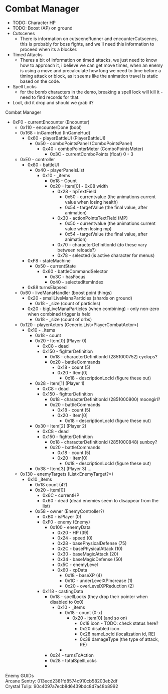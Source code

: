 # Combat Manager

- TODO: Character HP
- TODO: Boost (AP) on ground
- Cutscenes
  - There is information on cutsceneRunner and encounterCutscenes, this is probably for boss fights, and we'll need this information to proceed when its a blocker.
- Timed Attacks
  - Theres a bit of information on timed attacks, we just need to know how to approach it, i believe we can get move times, when an enemy is using a move and precalculate how long we need to time before a timing attack or block, as it seems like the animation travel is static based on the code.
- Spell Locks
  - for the bomb characters in the demo, breaking a spell lock will kill it - need to find records for that.
- Loot, did it drop and should we grab it?

Combat Manager

- 0xF0 - currentEncounter (Encounter)
  - 0x110 - encounterDone (bool)
  - 0x168 - inGameHud (InGameHud)
    - 0x60 - playerBattleUI (PlayerBattleUI)
      - 0x50 - comboPointsPanel (ComboPointsPanel)
        - 0x40 - comboPointerMeter (ComboPointsMeter)
          - 0x3C - currentComboPoints (float) 0 - 3
  - 0xE0 - controller
    - 0x80 - battleUI
      - 0x40 - playerPanelsList
        - 0x10 - _items
          - 0x18 - Count
          - 0x20 - Item[0] - 0x08 width
            - 0x28 - hpTextField
              - 0x50 - currentvalue (the animations current value when losing health)
              - 0x54 - targetValue (the final value, after animation)
            - 0x30 - actionPointsTextField (MP)
              - 0x50 - currentvalue (the animations current value when losing mp)
              - 0x54 - targetValue (the final value, after animation)
            - 0x70 - characterDefinitionId (do these vary between reloads?)
            - 0x78 - selected (is active character for menus)
    - 0xF8 - stateMachine
      - 0x50 - currentState
        - 0x60 - battleCommandSelector
          - 0x3C - hasFocus
          - 0x40 - selectedItemIndex
    - 0x88 turnsElapsed
  - 0x60 - liveManaHandler (boost point things)
    - 0x20 - smallLiveManaParticles (shards on ground)
      - 0x18 - _size (count of particles)
    - 0x20 - bigLiveManaParticles (when combining) - only non-zero when combined trigger is held
      - 0x18 - _size (count of orbs)
  - 0x120 - playerActors (Generic.List\<PlayerCombatActor\>)
    - 0x10 - _items
      - 0x18 - count
      - 0x20 - Item[0] (Player 0)
        - 0xC8 - dead
        - 0x150 - fighterDefinition
          - 0x18 - characterDefinitionId (2851000752) cyclops?
          - 0x20 - battleCommands
            - 0x18 - count (5)
            - 0x20 - Item[0]
              - 0x18 - descriptionLocId (figure these out)
      - 0x28 - Item[1] (Player 1)
        - 0xC8 - dead
        - 0x150 - fighterDefinition
          - 0x18 - characterDefinitionId (2851000800) moongirl?
          - 0x20 - battleCommands
            - 0x18 - count (5)
            - 0x20 - Item[0]
              - 0x18 - descriptionLocId (figure these out)
      - 0x30 - Item[2] (Player 2)
        - 0xC8 - dead
        - 0x150 - fighterDefinition
          - 0x18 - characterDefinitionId (2851000848) sunboy?
          - 0x20 - battleCommands
            - 0x18 - count (5)
            - 0x20 - Item[0]
              - 0x18 - descriptionLocId (figure these out)
      - 0x38 - Item[3] (Player 3) ...
  - 0x130 - enemyTargets (List<EnemyTarget?>)
    - 0x10 _items
      - 0x18 count (4?)
      - 0x20 - item[0]
        - 0x6C - currentHP
        - 0x60 - dead (dead enemies seem to disappear from the list)
      - 0x58 - owner (EnemyController?)
        - 0xB0 - isPlayer (0)
        - 0xF0 - enemy (Enemy)
          - 0x100 - enemyData
            - 0x20 - HP (39)
            - 0x24 - speed (0)
            - 0x28 - basePhysicalDefense (75)
            - 0x2C - basePhysicalAttack (10)
            - 0x30 - baseMagicAttack (20)
            - 0x34 - baseMagicDefense (50)
            - 0x5C - enemyLevel
            - 0x60 - xpData
              - 0x18 - baseXP (4)
              - 0x1C - underLevelXPIncrease (1)
              - 0x20 - overLevelXPReduction (2)
        - 0x118 - castingData
          - 0x18 - spellLocks (they drop their pointer when disabled to 0x0)
            - 0x10 - _items
              - 0x18 - count (0-x)
                - 0x20 - item[0] (and so on)
                  - 0x18 icon - TODO: check status here?
                  - 0x20 disabled icon  
                  - 0x28 nameLocId (localization id, RE)
                  - 0x38 damageType (the type of attack, RE)
              -
          - 0x24 - turnsToAction
          - 0x28 - totalSpellLocks
          -

Enemy GUIDs  
Arcane Sentry: 013ecd2381fd8574c910cb58203eb2df  
Crystal Tulip: 90c4097a7ecb8d6439bdc8d7a48b8992

